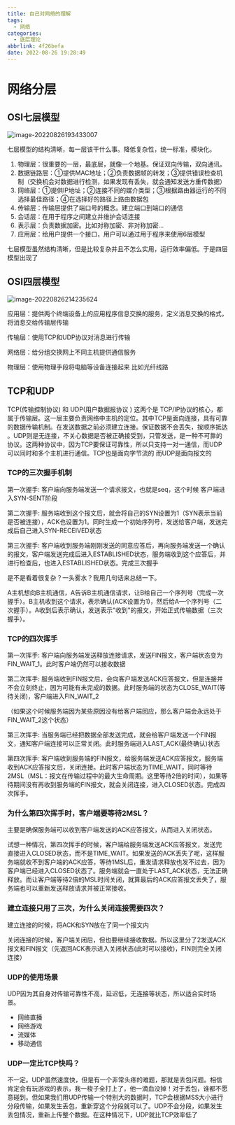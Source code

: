 ```yaml
---
title: 自己对网络的理解
tags:
  - 网络
categories:
  - 底层理论
abbrlink: 4f26befa
date: 2022-08-26 19:28:49
---
```


# **网络分层**

## **OSI七层模型**

![image-20220826193433007](https://minaseinori.oss-cn-hongkong.aliyuncs.com/%E6%95%99%E5%AD%A6%E7%9B%AE%E5%BD%95/202208261934081.png)

七层模型的结构清晰，每一层该干什么事。降低复杂性，统一标准，模块化。

1. 物理层：很重要的一层，最底层，就像一个地基。保证双向传输，双向通讯。
2. 数据链路层：①提供MAC地址；②负责数据帧的转发；③提供错误检查机制（交换机会对数据进行检测，如果发现有丢失，就会通知发送方重传数据）
3. 网络层：①提供IP地址；②连接不同的媒介类型；③根据路由器运行的不同选择最佳路径；④在选择好的路径上路由数据包
4. 传输层：传输层提供了端口号的概念。建立端口到端口的通信
5. 会话层：在用于程序之间建立并维护会话连接
6. 表示层：负责数据加密。比如对称加密、非对称加密...
7. 应用层：给用户提供一个接口，用户可以通过用于程序来使用6层模型

七层模型虽然结构清晰，但是比较复杂并且不怎么实用，运行效率偏低。于是四层模型出现了

## **OSI四层模型**

![image-20220826214235624](https://minaseinori.oss-cn-hongkong.aliyuncs.com/%E6%95%99%E5%AD%A6%E7%9B%AE%E5%BD%95/202208262142685.png)

应用层：提供两个终端设备上的应用程序信息交换的服务，定义消息交换的格式，将消息交给传输层传输

传输层：使用TCP和UDP协议对消息进行传输

网络层：给分组交换网上不同主机提供通信服务

物理层：使用物理手段将电脑等设备连接起来 比如光纤线路

## TCP和UDP

TCP(传输控制协议) 和 UDP(用户数据报协议 ) 这两个是 TCP/IP协议的核心，都属于传输层。这一层主要负责网络中主机的定位。其中TCP是面向连接，具有可靠的数据传输机制。在发送数据之前必须建立连接。保证数据不会丢失，按顺序抵达 。UDP则是无连接，不关心数据是否被正确接受到，只管发送，是一种不可靠的协议。这两种协议中，因为TCP要保证可靠性，所以只支持一对一通信，而UDP可以同时和多个主机进行通信。TCP也是面向字节流的 而UDP是面向报文的

### TCP的三次握手机制

第一次握手: 客户端向服务端发送一个请求报文，也就是seq，这个时候 客户端进入SYN-SENT阶段

第二次握手: 服务端收到这个报文后，就会将自己的SYN设置为1（SYN表示当前是否被连接），ACK也设置为1。同时生成一个初始序列号，发送给客户端，发送完成后自己进入SYN-RECEIVED状态

第三次握手: 客户端收到服务端刚刚发送的同意应答后，再向服务端发送一个确认的报文，客户端发送完成后进入ESTABLISHED状态，服务端收到这个应答后，并进行检查后，也进入ESTABLISHED状态。完成三次握手

是不是看着很复杂？一头雾水？我用几句话来总结一下。

A主机想向B主机通信，A告诉B主机通信请求，让B给自己一个序列号（完成一次握手）。B主机收到这个请求，表示确认(ACK设置为1)，然后给A一个序列号（二次握手）。A收到后表示确认，发送表示"收到"的报文，开始正式传输数据（三次握手）。

### TCP的四次挥手

第一次挥手: 客户端向服务端发送释放连接请求，发送FIN报文，客户端状态变为FIN_WAIT_1。此时客户端仍然可以接收数据

第二次挥手: 服务端收到FIN报文后，会向客户端发送ACK应答报文，但是连接并不会立刻终止，因为可能有未完成的数据。此时服务端的状态为CLOSE_WAIT(等待关闭)，客户端进入FIN_WAIT_2

（如果这个时候服务端因为某些原因没有给客户端回应，那么客户端会永远处于FIN_WAIT_2这个状态）

第三次挥手: 当服务端已经把数据全部发送完成，就会给客户端发送一个FIN报文，通知客户端连接可以正常关闭。此时服务端进入LAST_ACK(最终确认)状态

第四次挥手: 客户端收到服务端的FIN报文，给服务端发送ACK应答报文，服务端收到ACK应答报文后，关闭连接。此时客户端状态为TIME_WAIT，同时等待2MSL（MSL：报文在传输过程中的最大生命周期。这里等待2倍的时间），如果等待期间没有再收到服务端的FIN报文，就会关闭连接，进入CLOSED状态。完成四次挥手。

### 为什么第四次挥手时，客户端要等待2MSL？

主要是确保服务端可以收到客户端发送的ACK应答报文，从而进入关闭状态。

试想一种情况，第四次挥手的时候，客户端给服务端发送ACK应答报文，发送完直接进入CLOSED状态，而不是TIME_WAIT。如果发送的ACK丢失了呢，这样服务端就收不到客户端的ACK应答，等待1MSL后，重发请求释放也发不过去，因为客户端已经进入CLOSED状态了。服务端就会一直处于LAST_ACK状态，无法正确释放。而让客户端等待2倍的MSL时间关闭，就算最后的ACK应答报文丢失了，服务端也可以重新发送释放请求并被正常接收。

### 建立连接只用了三次，为什么关闭连接需要四次？

建立连接的时候，将ACK和SYN放在了同一个报文内

关闭连接的时候，客户端关闭后，但也要继续接收数据。所以这里分了2发送ACK报文和FIN报文（先返回ACK表示进入关闭状态(此时可以接收)，FIN则完全关闭连接）

### UDP的使用场景

UDP因为其自身对传输可靠性不高，延迟低，无连接等状态，所以适合实时场景。

- 网络直播
- 网络游戏
- 流媒体
- 移动通信

### UDP一定比TCP快吗？

不一定。UDP虽然速度快，但是有一个非常头疼的难题，那就是丢包问题。相信肯定会有玩游戏的表示，我一梭子全打上了，他一滴血没掉！对于丢包，谁都不愿意碰到。但如果我们用UDP传输一个特别大的数据时，TCP会根据MSS大小进行分段传输，如果发生丢包，重新穿这个分段就可以了。UDP不会分段，如果发生丢包情况，重新上传整个数据。在这种情况下，UDP就比TCP效率低了
